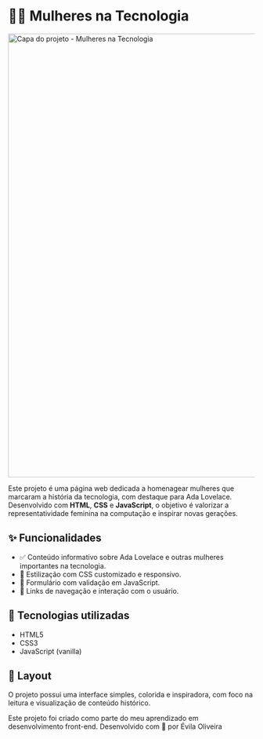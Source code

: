 # 👩‍💻 Mulheres na Tecnologia

<img width="1902" height="904" alt="Capa do projeto - Mulheres na Tecnologia" src="https://github.com/user-attachments/assets/067bc969-8ecd-46ef-af2f-f4cbaf32f7d2" />

Este projeto é uma página web dedicada a homenagear mulheres que marcaram a história da tecnologia, com destaque para Ada Lovelace. Desenvolvido com **HTML**, **CSS** e **JavaScript**, o objetivo é valorizar a representatividade feminina na computação e inspirar novas gerações.

## ✨ Funcionalidades

- ✅ Conteúdo informativo sobre Ada Lovelace e outras mulheres importantes na tecnologia.
- 🎨 Estilização com CSS customizado e responsivo.
- 📨 Formulário com validação em JavaScript.
- 🔗 Links de navegação e interação com o usuário.

## 📁 Tecnologias utilizadas

- HTML5
- CSS3
- JavaScript (vanilla)

## 📸 Layout

O projeto possui uma interface simples, colorida e inspiradora, com foco na leitura e visualização de conteúdo histórico.



Este projeto foi criado como parte do meu aprendizado em desenvolvimento front-end.
Desenvolvido com 💜 por Évila Oliveira



